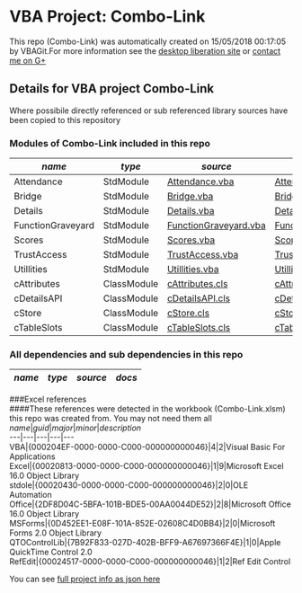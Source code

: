 # VBA Project: Combo-Link
This repo (Combo-Link) was automatically created on 15/05/2018 00:17:05 by VBAGit.For more information see the [desktop liberation site](http://ramblings.mcpher.com/Home/excelquirks/drivesdk/gettinggithubready "desktop liberation") or [contact me on G+](https://plus.google.com/+BruceMcpherson "Bruce McPherson - GDE")  
## Details for VBA project Combo-Link
Where possibile directly referenced or sub referenced library sources have been copied to this repository  
### Modules of Combo-Link included in this repo
*name*|*type*|*source*|*docs*  
---|---|---|---  
Attendance|StdModule|[Attendance.vba](scripts/Attendance.vba "script source")|[Attendance_vba.md](scripts/Attendance_vba.md "script docs")  
Bridge|StdModule|[Bridge.vba](scripts/Bridge.vba "script source")|[Bridge_vba.md](scripts/Bridge_vba.md "script docs")  
Details|StdModule|[Details.vba](scripts/Details.vba "script source")|[Details_vba.md](scripts/Details_vba.md "script docs")  
FunctionGraveyard|StdModule|[FunctionGraveyard.vba](scripts/FunctionGraveyard.vba "script source")|[FunctionGraveyard_vba.md](scripts/FunctionGraveyard_vba.md "script docs")  
Scores|StdModule|[Scores.vba](scripts/Scores.vba "script source")|[Scores_vba.md](scripts/Scores_vba.md "script docs")  
TrustAccess|StdModule|[TrustAccess.vba](scripts/TrustAccess.vba "script source")|[TrustAccess_vba.md](scripts/TrustAccess_vba.md "script docs")  
Utillities|StdModule|[Utillities.vba](scripts/Utillities.vba "script source")|[Utillities_vba.md](scripts/Utillities_vba.md "script docs")  
cAttributes|ClassModule|[cAttributes.cls](scripts/cAttributes.cls "script source")|[cAttributes_cls.md](scripts/cAttributes_cls.md "script docs")  
cDetailsAPI|ClassModule|[cDetailsAPI.cls](scripts/cDetailsAPI.cls "script source")|[cDetailsAPI_cls.md](scripts/cDetailsAPI_cls.md "script docs")  
cStore|ClassModule|[cStore.cls](scripts/cStore.cls "script source")|[cStore_cls.md](scripts/cStore_cls.md "script docs")  
cTableSlots|ClassModule|[cTableSlots.cls](scripts/cTableSlots.cls "script source")|[cTableSlots_cls.md](scripts/cTableSlots_cls.md "script docs")  
  
### All dependencies and sub dependencies in this repo  
*name*|*type*|*source*|*docs*  
---|---|---|---  
  
###Excel references  
####These references were detected in the workbook (Combo-Link.xlsm) this repo was created from. You may not need them all  
*name*|*guid*|*major*|*minor*|*description*  
---|---|---|---|---  
VBA|{000204EF-0000-0000-C000-000000000046}|4|2|Visual Basic For Applications  
Excel|{00020813-0000-0000-C000-000000000046}|1|9|Microsoft Excel 16.0 Object Library  
stdole|{00020430-0000-0000-C000-000000000046}|2|0|OLE Automation  
Office|{2DF8D04C-5BFA-101B-BDE5-00AA0044DE52}|2|8|Microsoft Office 16.0 Object Library  
MSForms|{0D452EE1-E08F-101A-852E-02608C4D0BB4}|2|0|Microsoft Forms 2.0 Object Library  
QTOControlLib|{7B92F833-027D-402B-BFF9-A67697366F4E}|1|0|Apple QuickTime Control 2.0  
RefEdit|{00024517-0000-0000-C000-000000000046}|1|2|Ref Edit Control  
  
  
You can see [full project info as json here](info.json)
